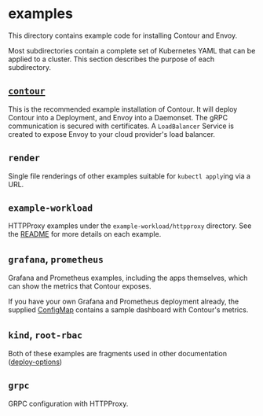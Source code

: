 # examples

This directory contains example code for installing Contour and Envoy.

Most subdirectories contain a complete set of Kubernetes YAML that can be applied to a cluster.
This section describes the purpose of each subdirectory.

## [`contour`](./contour/README.md)

This is the recommended example installation of Contour.
It will deploy Contour into a Deployment, and Envoy into a Daemonset.
The gRPC communication is secured with certificates.
A `LoadBalancer` Service is created to expose Envoy to your cloud provider's load balancer.

## `render`

Single file renderings of other examples suitable for `kubectl apply`ing via a URL.

## `example-workload`

HTTPProxy examples under the `example-workload/httpproxy` directory. See the [README](./example-workload/httpproxy/README.md) for more details on each example.

## `grafana`, `prometheus`

Grafana and Prometheus examples, including the apps themselves, which can show the metrics that Contour exposes.

If you have your own Grafana and Prometheus deployment already, the supplied [ConfigMap](./grafana/02-grafana-configmap.yaml) contains a sample dashboard with Contour's metrics.

## `kind`, `root-rbac`

Both of these examples are fragments used in other documentation ([deploy-options](https://projectcontour.io/docs/main/deploy-options))

## `grpc`

GRPC configuration with HTTPProxy.
